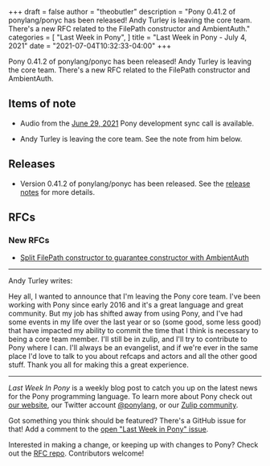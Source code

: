 +++
draft = false
author = "theobutler"
description = "Pony 0.41.2 of ponylang/ponyc has been released! Andy Turley is leaving the core team. There's a new RFC related to the FilePath constructor and AmbientAuth."
categories = [
    "Last Week in Pony",
]
title = "Last Week in Pony - July 4, 2021"
date = "2021-07-04T10:32:33-04:00"
+++

Pony 0.41.2 of ponylang/ponyc has been released! Andy Turley is leaving the core team. There's a new RFC related to the FilePath constructor and AmbientAuth.


<!--more-->


## Items of note

- Audio from the [June 29, 2021](https://sync-recordings.ponylang.io/r/2021-06-29.m4a) Pony development sync call is available.

- Andy Turley is leaving the core team. See the note from him below.

## Releases

- Version 0.41.2 of ponylang/ponyc has been released.
See the [release notes](https://github.com/ponylang/ponyc/releases/tag/0.41.2) for more details.

## RFCs

### New RFCs

- [Split FilePath constructor to guarantee constructor with AmbientAuth](https://github.com/ponylang/rfcs/pull/190)

---

Andy Turley writes:

Hey all, I wanted to announce that I'm leaving the Pony core team. I've been working with Pony since early 2016 and it's a great language and great community. But my job has shifted away from using Pony, and I've had some events in my life over the last year or so (some good, some less good) that have impacted my ability to commit the time that I think is necessary to being a core team member. I'll still be in zulip, and I'll try to contribute to Pony where I can. I'll always be an evangelist, and if we're ever in the same place I'd love to talk to you about refcaps and actors and all the other good stuff. Thank you all for making this a great experience.

___

_Last Week In Pony_ is a weekly blog post to catch you up on the latest news for the Pony programming language. To learn more about Pony check out [our website](https://ponylang.io), our Twitter account [@ponylang](https://twitter.com/ponylang), or our [Zulip community](https://ponylang.zulipchat.com).

Got something you think should be featured? There's a GitHub issue for that! Add a comment to the [open "Last Week in Pony" issue](https://github.com/ponylang/ponylang.github.io/issues?q=is%3Aissue+is%3Aopen+label%3Alast-week-in-pony).

Interested in making a change, or keeping up with changes to Pony? Check out the [RFC repo](https://github.com/ponylang/rfcs). Contributors welcome!
